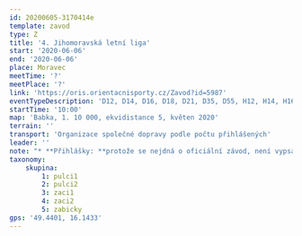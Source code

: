 ```yaml
---
id: 20200605-3170414e
template: zavod
type: Z
title: '4. Jihomoravská letní liga'
start: '2020-06-06'
end: '2020-06-06'
place: Moravec
meetTime: '?'
meetPlace: '?'
link: 'https://oris.orientacnisporty.cz/Zavod?id=5987'
eventTypeDescription: 'D12, D14, D16, D18, D21, D35, D55, H12, H14, H16, H18, H21, H35, H55, HD10'
startTime: '10:00'
map: 'Babka, 1. 10 000, ekvidistance 5, květen 2020'
terrain: ''
transport: 'Organizace společné dopravy podle počtu přihlášených'
leader: ''
note: "* **Přihlášky: **protože se nejdná o oficiální závod, není vypsán v členské sekci. Přihlaste se prosím Drbčovi přes email: prihlasky@zbmob.cz\r\n* Omezený počet závodníků\r\n* KT - Krátká trať\r\n* Na shromaždiště nebude kvůli opatřením proti šíření koronaviru umožněn přístup nikomu, kdo nebude řádně přihlášen\r\n* Termín přihlášek: 04.06.2020 23:59"
taxonomy:
    skupina:
        1: pulci1
        2: pulci2
        3: zaci1
        4: zaci2
        5: zabicky
gps: '49.4401, 16.1433'
---
```

